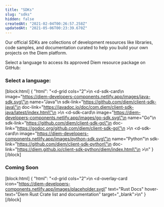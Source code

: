```yaml
---
title: "SDKs"
slug: "sdks"
hidden: false
createdAt: "2021-02-04T00:26:57.258Z"
updatedAt: "2021-05-06T00:23:39.670Z"
---
```

Our official SDKs are collections of development resources like libraries, code samples, and documentation curated to help you build your own projects on the Diem platform.

Select a language to access its approved Diem resource package on GitHub:

### Select a language:

[block:html]
{
  "html": "<d-grid cols=\"2\">\n  <d-sdk-card\n    image=\"https://diem-developers-components.netlify.app/images/java-sdk.svg\"\n    name=\"Java\"\n    sdk-link=\"https://github.com/diem/client-sdk-java\"\n    doc-link=\"https://javadoc.io/doc/com.diem/client-sdk-java/latest/index.html\"\n  ></d-sdk-card>\n  <d-sdk-card\n    image=\"https://diem-developers-components.netlify.app/images/go-sdk.svg\"\n    name=\"Go\"\n    sdk-link=\"https://github.com/diem/client-sdk-go\"\n    doc-link=\"https://godoc.org/github.com/diem/client-sdk-go\"\n  ></d-sdk-card>\n  <d-sdk-card\n    image=\"https://diem-developers-components.netlify.app/images/python-sdk.svg\"\n    name=\"Python\"\n    sdk-link=\"https://github.com/diem/client-sdk-python\"\n    doc-link=\"https://diem.github.io/client-sdk-python/diem/index.html\"\n  ></d-sdk-card>\n</d-grid>"
}
[/block]
### Coming Soon
[block:html]
{
  "html": "<d-grid cols=\"2\">\n  <d-overlay-card icon=\"https://diem-developers-components.netlify.app/images/placeholder.svg\" text=\"Rust Docs\" hover-text=\"Diem Rust Crate list and documentation\" target=\"_blank\"></d-overlay-card>\n</d-grid>"
}
[/block]